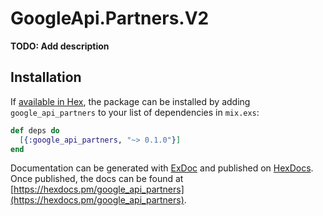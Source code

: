 # GoogleApi.Partners.V2

**TODO: Add description**

## Installation

If [available in Hex](https://hex.pm/docs/publish), the package can be installed
by adding `google_api_partners` to your list of dependencies in `mix.exs`:

```elixir
def deps do
  [{:google_api_partners, "~> 0.1.0"}]
end
```

Documentation can be generated with [ExDoc](https://github.com/elixir-lang/ex_doc)
and published on [HexDocs](https://hexdocs.pm). Once published, the docs can
be found at [https://hexdocs.pm/google_api_partners](https://hexdocs.pm/google_api_partners).
